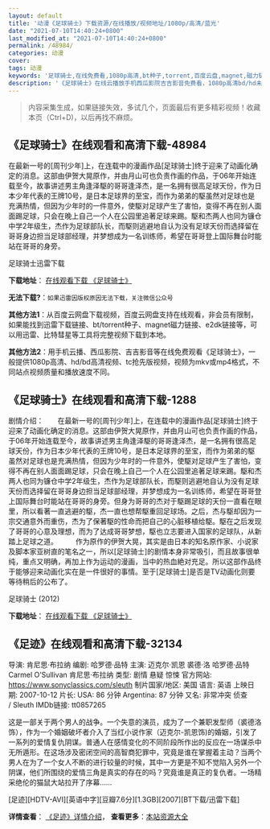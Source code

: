```yaml
---
layout: default
title: '动漫《足球骑士》下载资源/在线播放/视频地址/1080p/高清/蓝光'
date: "2021-07-10T14:40:24+0800"
last_modified_at: "2021-07-10T14:40:24+0800"
permalink: /48984/
categories: 动漫
cover:
tags: 动漫
keywords: '足球骑士,在线免费看,1080p高清,bt种子,torrent,百度云盘,magnet,磁力链,迅雷下载资源'
description: '《足球骑士》在线云播放手机西瓜影院吉吉影音免费看，1080p高清bd/hd未删减完整版和tc抢先枪版，mkv/mp4格式，附带bt/torrent种子、magnet/磁力链、百度云盘、网盘资源迅雷下载链接'
---
```


>内容采集生成，如果链接失效，多试几个，页面最后有更多精彩视频！收藏本页（Ctrl+D)，以后再找不麻烦。


## 《足球骑士》在线观看和高清下载-48984

在最新一号的[周刊少年]上，在连载中的漫画作品[足球骑士]终于迎来了动画化确定的消息。这部由伊贺大晃原作，并由月山可也负责作画的作品，于06年开始连载至今，故事讲述男主角逢泽駆的哥哥逢泽杰，是一名拥有很高足球天份，作为日本少年代表的王牌10号，是日本足球界的至宝，而作为弟弟的駆虽然对足球也是充满热情，但因为少年时的一件意外，使駆对足球产生了害怕，变得不再在别人面面踢足球，只会在晚上自己一个人在公园里追著足球来踢。駆和杰两人也同为镰仓中学2年级生，杰作为足球部队长，而駆则逃避地自认为没有足球天份而选择留在哥哥身边担当足球部经理，并梦想成为一名训练师，希望在哥哥登上国际舞台时能站在哥哥的身旁。


足球骑士迅雷下载

**下载地址**： [在线观看下载 《足球骑士》](https://www.993dy.com//vod-detail-id-4631.html) 


**无法下载?**：`如果迅雷因版权原因无法下载，关注微信公众号 `

**其他方法1**：从百度云网盘下载视频，百度云网盘支持在线观看，非会员有限制，如果能找到迅雷下载链接、bt/torrent种子、magnet磁力链接、e2dk链接等，可以用迅雷、比特彗星等工具将完整视频下载到本地。

**其他方法2**：用手机云播、西瓜影院、吉吉影音等在线免费观看《足球骑士》，一般提供1080p高清、hd/bd高清视频、tc抢先版视频，视频为mkv或mp4格式，不同站点视频质量和播放速度不同。


## 《足球骑士》在线观看和高清下载-1288

剧情介绍：　　在最新一号的[周刊少年]上，在连载中的漫画作品[足球骑士]终于迎来了动画化确定的消息。这部由伊贺大晃原作，并由月山可也负责作画的作品，于06年开始连载至今，故事讲述男主角逢泽駆的哥哥逢泽杰，是一名拥有很高足球天份，作为日本少年代表的王牌10号，是日本足球界的至宝，而作为弟弟的駆虽然对足球也是充满热情，但因为少年时的一件意外，使駆对足球产生了害怕，变得不再在别人面面踢足球，只会在晚上自己一个人在公园里追著足球来踢。駆和杰两人也同为镰仓中学2年级生，杰作为足球部队长，而駆则逃避地自认为没有足球天份而选择留在哥哥身边担当足球部经理，并梦想成为一名训练师，希望在哥哥登上国际舞台时能站在哥哥的身旁。但身为哥哥的杰对于駆踢足球的天份一直看在眼里，所以看著一直逃避的駆，杰一直也想帮駆重回足球场。之后，杰与駆却因为一宗交通意外而重伤，杰为了保著駆的性命而把自己的心脏移植给駆。駆在之后发现了哥哥的心意及理想，而为了达成哥哥梦想，駆也立志要进入国家的足球队，从新踏上足球之道。  　　作为原作的伊贺大晃，其实是由日本的知名原作家、小说家及脚本家亚树直的笔名之一，所以[足球骑士]的剧情本身非常吸引，而且故事很单纯，重点又明确，再加上作为运动的漫画，当中的热血絶对充足。所以这部作品终于能够迎来动画化实在是一件很好的事情。至于[足球骑士]是否是TV动画化则要等待稍后的公布了。


足球骑士 (2012)

**下载地址**： [在线观看下载 《足球骑士》](https://www.btbtdy.me/btdy/dy8842.html) 


## 《足迹》在线观看和高清下载-32134

导演: 肯尼思·布拉纳 编剧: 哈罗德·品特 主演: 迈克尔·凯恩 裘德·洛 哈罗德·品特 Carmel O’Sullivan 肯尼思·布拉纳 类型: 剧情 悬疑 惊悚 官方网站: https://www.sonyclassics.com/sleuth 制片国家/地区: 美国 语言: 英语 上映日期: 2007-10-12 片长: USA: 86 分钟 Argentina: 87 分钟 又名: 非常冲突 侦查 / Sleuth IMDb链接: tt0857265

这是一部关于两个男人的战争。一个失意的演员，成为了一个兼职发型师（裘德洛饰），作为一个婚姻破坏者介入了当红小说作家（迈克尔-凯恩饰)的婚姻，引发了一系列的爱情复仇阴谋。普通人在感情变化的不同阶段所作出的反应在一场谋杀中无所遁形。在这场涉及密闭空间的高智商犯罪中，究竟是谁在掌握着主动？当两个男人在为了一个女人不断的进行较量的时候，其中一方更是不知不觉陷入另外一个阴谋，他们所围绕的爱情三角是真实的存在的吗？究竟谁是真正的复仇者。一场精采绝伦的猫鼠大站拉开了序幕……


[足迹][HDTV-AVI][英语中字][豆瓣7.6分][1.3GB][2007][BT下载/迅雷下载]

**详情查看**： [《足迹》详情介绍](/movie/32134/)， **查看更多**：[本站资源大全](/movie/t/all/)


